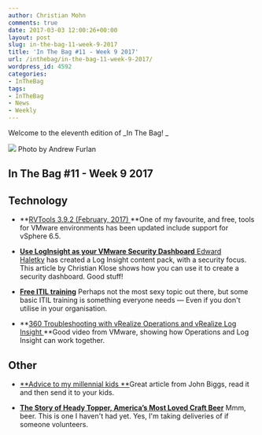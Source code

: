 ```yaml
---
author: Christian Mohn
comments: true
date: 2017-03-03 12:00:26+00:00
layout: post
slug: in-the-bag-11-week-9-2017
title: 'In The Bag #11 - Week 9 2017'
url: /inthebag/in-the-bag-11-week-9-2017/
wordpress_id: 4592
categories:
- InTheBag
tags:
- InTheBag
- News
- Weekly
---
```


Welcome to the eleventh edition of _In The Bag!
_

[![](/img/andrew-furlan-195339-644x429.jpg)](https://unsplash.com/@andrewfurlan) Photo by Andrew Furlan

<!--more-->



## In The Bag #11 - Week 9 2017





## Technology







  * **[RVTools 3.9.2 (February, 2017)
](https://github.com/mubix/osx-wificleaner)**One of my favourite, and free, tools for VMware environments has been updated include support for vSphere 6.5.


  * [**Use LogInsight as your VMware Security Dashboard**
](https://vratpack.com/2017/02/28/LogInsight-Content-Pack-for-Security.html)[Edward Haletky](https://twitter.com/texiwill) has created a Log Insight content pack, with a security focus. This article by Christian Klose shows how you can use it to create a security dashboard. Good stuff!


  * **[Free ITIL training](http://www.freeitiltraining.com)**
Perhaps not the most sexy topic out there, but some basic ITIL training is something everyone needs — Even if you don't utilise in your organisation.


  * **[360 Troubleshooting with vRealize Operations and vRealize Log Insight
](https://www.youtube.com/watch?v=lQmnKgJhUJs&feature=youtu.be)**Good video from VMware, showing how Operations and Log Insight can work together.





## Other







  * [**Advice to my millennial kids
**](https://medium.com/@johnbiggs/advice-to-my-millennial-kids-703425a5c362#.6srqltg9t)Great article from John Biggs, read it and then send it to your kids.


  * [**The Story of Heady Topper, America’s Most Loved Craft Beer**](https://longreads.com/2017/03/01/the-story-of-heady-topper-americas-most-loved-craft-beer/)
Mmm, beer. This is one I haven't had yet. Yes, I'm taking deliveries of if someone volunteers.
